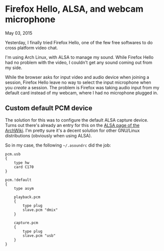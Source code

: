 Firefox Hello, ALSA, and webcam microphone
==========================================
May 03, 2015

Yesterday, I finally tried Firefox Hello, one of the few free softwares
to do cross platform video chat.

I'm using Arch Linux, with ALSA to manage my sound. While Firefox Hello
had no problem with the video, I couldn't get any sound coming out from
my side.

While the browser asks for input video and audio device when joining a
session, Firefox Hello leave no way to select the input microphone when
you *create* a session. The problem is Firefox was taking audio input
from my default card instead of my webcam, where I had no microphone
plugged in.

Custom default PCM device
-------------------------

The solution for this was to configure the default ALSA capture device.
Turns out there's already an entry for this on the
[ALSA page of the ArchWiki][wiki]. I'm pretty sure it's a decent
solution for other GNU/Linux distributions (obviously when using ALSA).

[wiki]: https://wiki.archlinux.org/index.php/Advanced_Linux_Sound_Architecture/Troubleshooting#Setting_the_default_microphone.2Fcapture_device

So in my case, the following `~/.asoundrc` did the job:

```
pcm.usb
{
    type hw
    card C170
}

pcm.!default
{
    type asym

    playback.pcm
    {
        type plug
        slave.pcm "dmix"
    }

    capture.pcm
    {
        type plug
        slave.pcm "usb"
    }
}
```
